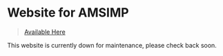 # Website for AMSIMP

> [Available Here](https://amsimp.github.io)

This website is currently down for maintenance, please check back soon.
